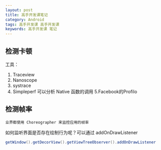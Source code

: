 ```yaml
---
layout: post
title: 高手开发课笔记
category: Android
tags: 高手开发课 高手开发课
keywords: 高手开发课 笔记
---
```



## 检测卡顿
 
 工具：
 1. Traceview
 2. Nanoscope
 3. systrace
 4. Simpleperf  可以分析 Native 函数的调用
 5.Facebook的Profilo

## 检测帧率

	业界都使用 Choreographer 来监控应用的帧率

如何监听界面是否存在绘制行为呢？可以通过 addOnDrawListener

```java
getWindow().getDecorView().getViewTreeObserver().addOnDrawListener

```




